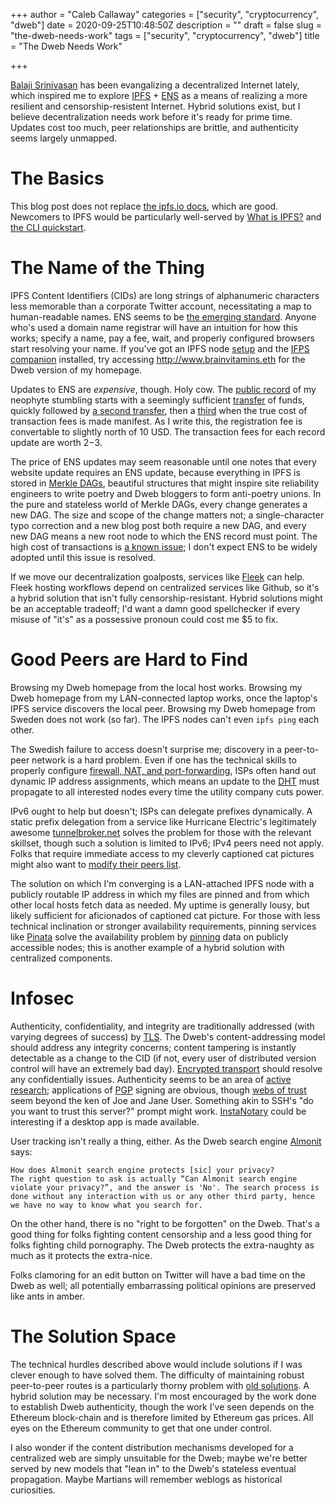 +++
author = "Caleb Callaway"
categories = ["security", "cryptocurrency", "dweb"]
date = 2020-09-25T10:48:50Z
description = ""
draft = false
slug = "the-dweb-needs-work"
tags = ["security", "cryptocurrency", "dweb"]
title = "The Dweb Needs Work"

+++


[Balaji Srinivasan](https://balajis.com/) has been evangalizing a decentralized Internet lately, which inspired me to explore [IPFS](https://ipfs.io/) + [ENS](https://app.ens.domains/) as a means of realizing a more resilient and censorship-resistent Internet. Hybrid solutions exist, but I believe decentralization needs work before it's ready for prime time. Updates cost too much, peer relationships are brittle, and authenticity seems largely unmapped.

# The Basics
This blog post does not replace [the ipfs.io docs](https://docs.ipfs.io/), which are good. Newcomers to IPFS would be particularly well-served by [What is IPFS?](https://docs.ipfs.io/concepts/what-is-ipfs/) and [the CLI quickstart](https://docs.ipfs.io/how-to/command-line-quick-start/).

# The Name of the Thing
IPFS Content Identifiers (CIDs) are long strings of alphanumeric characters less memorable than a corporate Twitter account, necessitating a map to human-readable names. ENS seems to be [the emerging standard](https://docs.ipfs.io/how-to/websites-on-ipfs/link-a-domain/). Anyone who's used a domain name registrar will have an intuition for how this works; specify a name, pay a fee, wait, and properly configured browsers start resolving your name. If you've got an IPFS node [setup](https://github.com/ipfs-shipyard/ipfs-desktop#install) and the [IFPS companion](https://github.com/ipfs-shipyard/ipfs-companion#ipfs-companion) installed, try accessing http://www.brainvitamins.eth for the Dweb version of my homepage.

Updates to ENS are _expensive_, though. Holy cow. The [public record](https://etherscan.io/address/0xf7318ac0253b14f703d969483ff2908b42b261cc) of my neophyte stumbling starts with a seemingly sufficient [transfer](https://etherscan.io/tx/0x192bce8910abd0ce5ebee5c0fbc86c843180aaa1b41baba6e9129fbf1daee6b3) of funds, quickly followed by [a second transfer](https://etherscan.io/tx/0x0224f10a3f3a839cadb4d227f5f0b3520a3e8f6970a2ac2b2559e5cd00374251), then a [third](https://etherscan.io/tx/0xabd014496180ffc79549b44d805eb6be0f1ee4934c2d0e8074eeb3209fa400c9) when the true cost of transaction fees is made manifest. As I write this, the registration fee is convertable to slightly north of 10 USD. The transaction fees for each record update are worth $2-$3.

The price of ENS updates may seem reasonable until one notes that every website update requires an ENS update, because everything in IPFS is stored in [Merkle DAGs](https://docs.ipfs.io/concepts/merkle-dag/), beautiful structures that might inspire site reliability engineers to write poetry and Dweb bloggers to form anti-poetry unions. In the pure and stateless world of Merkle DAGs, every change generates a new DAG. The size and scope of the change matters not; a single-character typo correction and a new blog post both require a new DAG, and every new DAG means a new root node to which the ENS record must point. The high cost of transactions is [a known issue](https://twitter.com/VitalikButerin/status/1285593115672358912); I don't expect ENS to be widely adopted until this issue is resolved.

If we move our decentralization goalposts, services like [Fleek](https://docs.ipfs.io/how-to/websites-on-ipfs/introducing-fleek/) can help. Fleek hosting workflows depend on centralized services like Github, so it's a hybrid solution that isn't fully censorship-resistant. Hybrid solutions might be an acceptable tradeoff; I'd want a damn good spellchecker if every misuse of "it's" as a possessive pronoun could cost me $5 to fix.

# Good Peers are Hard to Find
Browsing my Dweb homepage from the local host works. Browsing my Dweb homepage from my LAN-connected laptop works, once the laptop's IPFS service discovers the local peer. Browsing my Dweb homepage from Sweden does not work (so far). The IPFS nodes can't even `ipfs ping` each other.

The Swedish failure to access doesn't surprise me; discovery in a peer-to-peer network is a hard problem. Even if one has the technical skills to properly configure [firewall, NAT, and port-forwarding](https://docs.ipfs.io/how-to/nat-configuration/), ISPs often hand out dynamic IP address assignments, which means an update to the [DHT](https://docs.ipfs.io/concepts/dht/) must propagate to all interested nodes every time the utility company cuts power.

IPv6 ought to help but doesn't; ISPs can delegate prefixes dynamically. A static prefix delegation from a service like Hurricane Electric's legitimately awesome [tunnelbroker.net](https://tunnelbroker.net/) solves the problem for those with the relevant skillset, though such a solution is limited to IPv6; IPv4 peers need not apply. Folks that require immediate access to my cleverly captioned cat pictures might also want to [modify their peers list](https://docs.ipfs.io/how-to/modify-bootstrap-list/).

The solution on which I'm converging is a LAN-attached IPFS node with a publicly routable IP address in which my files are pinned and from which other local hosts fetch data as needed. My uptime is generally lousy, but likely sufficient for aficionados of captioned cat picture. For those with less technical inclination or stronger availability requirements, pinning services like [Pinata](https://pinata.cloud/) solve the availability problem by [pinning](https://docs.ipfs.io/concepts/persistence/) data on publicly accessible nodes; this is another example of a hybrid solution with centralized components.

# Infosec
Authenticity, confidentiality, and integrity are traditionally addressed (with varying degrees of success) by [TLS](https://en.wikipedia.org/wiki/Transport_Layer_Security). The Dweb's content-addressing model should address any integrity concerns; content tampering is instantly detectable as a change to the CID (if not, every user of distributed version control will have an extremely bad day). [Encrypted transport](https://blog.ipfs.io/2020-08-07-deprecating-secio/) should resolve any confidentially issues. Authenticity seems to be an area of [active research](https://www.researchgate.net/publication/325819333_IPFS-Blockchain-based_Authenticity_of_Online_Publications); applications of [PGP](https://en.wikipedia.org/wiki/Pretty_Good_Privacy) signing are obvious, though [webs of trust](https://en.wikipedia.org/wiki/Web_of_trust) seem beyond the ken of Joe and Jane User. Something akin to SSH's "do you want to trust this server?" prompt might work. [InstaNotary](https://github.com/rekpero/InstaNotary) could be interesting if a desktop app is made available.

User tracking isn't really a thing, either. As the Dweb search engine [Almonit](http://almonit.eth.link/) says:

```
How does Almonit search engine protects [sic] your privacy?
The right question to ask is actually “Can Almonit search engine violate your privacy?”, and the answer is 'No'. The search process is done without any interaction with us or any other third party, hence we have no way to know what you search for.
```

On the other hand, there is no "right to be forgotten" on the Dweb. That's a good thing for folks fighting content censorship and a less good thing for folks fighting child pornography. The Dweb protects the extra-naughty as much as it protects the extra-nice.

Folks clamoring for an edit button on Twitter will have a bad time on the Dweb as well; all potentially embarrassing political opinions are preserved like ants in amber.

# The Solution Space
The technical hurdles described above would include solutions if I was clever enough to have solved them. The difficulty of maintaining robust peer-to-peer routes is a particularly thorny problem with [old solutions](https://en.wikipedia.org/wiki/STUN). A hybrid solution may be necessary. I'm most encouraged by the work done to establish Dweb authenticity, though the work I've seen depends on the Ethereum block-chain and is therefore limited by Ethereum gas prices. All eyes on the Ethereum community to get that one under control.

I also wonder if the content distribution mechanisms developed for a centralized web are simply unsuitable for the Dweb; maybe we're better served by new models that "lean in" to the Dweb's stateless eventual propagation. Maybe Martians will remember weblogs as historical curiosities.
